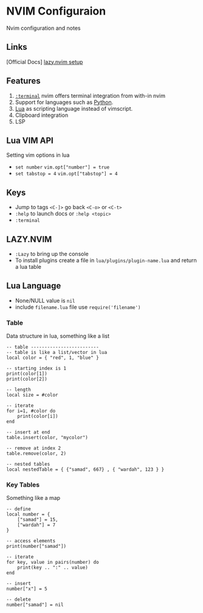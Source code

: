 # NVIM Configuraion
Nvim configuration and notes

## Links
[Official Docs]
[lazy.nvim setup](https://www.youtube.com/watch?v=6mxWayq-s9I&t)

## Features
1. [`:terminal`](https://neovim.io/doc/user/nvim_terminal_emulator.html#terminal) nvim offers terminal integration from with-in nvim
2. Support for languages such as [Python](https://neovim.io/doc/user/provider.html#provider-python).
3. [Lua](https://neovim.io/doc/user/lua.html#lua) as scripting language instead of vimscript.
4. Clipboard integration 
5. LSP

## Lua VIM API
Setting vim options in lua
* `set number` `vim.opt["number"] = true`
* `set tabstop = 4` `vim.opt["tabstop"] = 4`

## Keys
* Jump to tags `<C-]>` go back `<C-o>` or `<C-t>`
* `:help` to launch docs or `:help <topic>`
* `:terminal`

## LAZY.NVIM
* `:Lazy` to bring up the console
* To install plugins create a file in `lua/plugins/plugin-name.lua` and return a lua table

## Lua Language 
* None/NULL value is `nil`
* include `filename.lua` file use `require('filename')`

### Table
Data structure in lua, something like a list
```
-- table -------------------------
-- table is like a list/vector in lua
local color = { "red", 1, "blue" } 

-- starting index is 1
print(color[1])
print(color[2])

-- length
local size = #color

-- iterate
for i=1, #color do
    print(color[i])
end

-- insert at end
table.insert(color, "mycolor")

-- remove at index 2
table.remove(color, 2)

-- nested tables
local nestedTable = { {"samad", 667} , { "wardah", 123 } }
```

### Key Tables
Something like a map
```
-- define
local number = {
    ["samad"] = 15,
    ["wardah"] = 7
}

-- access elements
print(number["samad"])

-- iterate
for key, value in pairs(number) do
    print(key .. ":" .. value)
end

-- insert
number["x"] = 5

-- delete
number["samad"] = nil
```
